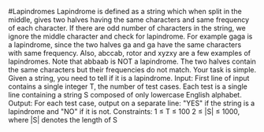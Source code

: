 #Lapindromes
Lapindrome is defined as a string which when split in the middle, gives two halves having the same characters and same frequency of each character. If there are odd number of characters in the string, we ignore the middle character and check for lapindrome. For example gaga is a lapindrome, since the two halves ga and ga have the same characters with same frequency. Also, abccab, rotor and xyzxy are a few examples of lapindromes. Note that abbaab is NOT a lapindrome. The two halves contain the same characters but their frequencies do not match.
Your task is simple. Given a string, you need to tell if it is a lapindrome.
Input:
First line of input contains a single integer T, the number of test cases.
Each test is a single line containing a string S composed of only lowercase English alphabet.
Output:
For each test case, output on a separate line: "YES" if the string is a lapindrome and "NO" if it is not.
Constraints:
1 ≤ T ≤ 100
2 ≤ |S| ≤ 1000, where |S| denotes the length of S
